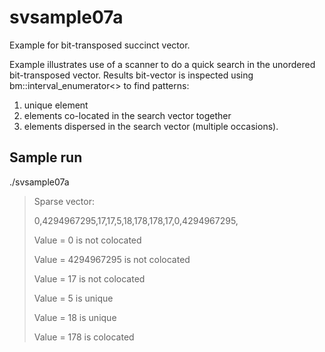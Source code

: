 # svsample07a

Example for bit-transposed succinct vector.

Example illustrates use of a scanner to do a quick search in the unordered bit-transposed vector.
Results bit-vector is inspected using bm::interval_enumerator<> to find patterns:

1. unique element
2. elements co-located in the search vector together 
3. elements dispersed in the search vector (multiple occasions).

## Sample run

./svsample07a 

> Sparse vector:
> 
> 0,4294967295,17,17,5,18,178,178,17,0,4294967295,
> 
> Value = 0 is not colocated
> 
> Value = 4294967295 is not colocated
> 
> Value = 17 is not colocated
> 
> Value = 5 is unique
> 
> Value = 18 is unique
> 
> Value = 178 is colocated
